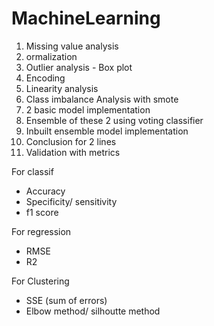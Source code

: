 # MachineLearning

1. Missing value analysis
2. ormalization
3. Outlier analysis - Box plot
4. Encoding
5. Linearity analysis
6. Class imbalance Analysis with smote
7. 2 basic model implementation
8. Ensemble of these 2 using voting classifier
9. Inbuilt ensemble model implementation
10. Conclusion for 2 lines
11. Validation with metrics

For classif
  - Accuracy
  - Specificity/ sensitivity
  - f1 score

For regression 
  - RMSE
  - R2

For Clustering
  - SSE (sum of errors)
  - Elbow method/ silhoutte method
